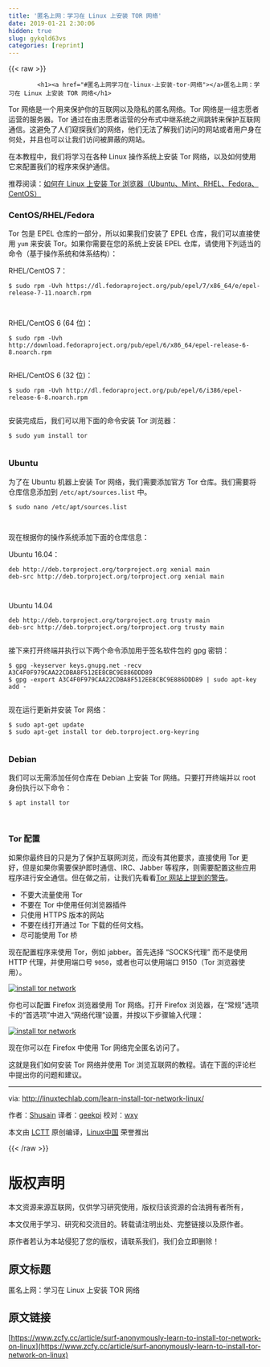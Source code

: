 ```yaml
---
title: '匿名上网：学习在 Linux 上安装 TOR 网络' 
date: 2019-01-21 2:30:06
hidden: true
slug: gykqld63vs
categories: [reprint]
---
```


{{< raw >}}

            <h1><a href="#匿名上网学习在-linux-上安装-tor-网络"></a>匿名上网：学习在 Linux 上安装 TOR 网络</h1>
<p>Tor 网络是一个用来保护你的互联网以及隐私的匿名网络。Tor 网络是一组志愿者运营的服务器。Tor 通过在由志愿者运营的分布式中继系统之间跳转来保护互联网通信。这避免了人们窥探我们的网络，他们无法了解我们访问的网站或者用户身在何处，并且也可以让我们访问被屏蔽的网站。</p>
<p>在本教程中，我们将学习在各种 Linux 操作系统上安装 Tor 网络，以及如何使用它来配置我们的程序来保护通信。</p>
<p>推荐阅读：<a href="http://linuxtechlab.com/install-tor-browser-linux-ubuntu-centos/">如何在 Linux 上安装 Tor 浏览器（Ubuntu、Mint、RHEL、Fedora、CentOS）</a></p>
<h3><a href="#centosrhelfedora"></a>CentOS/RHEL/Fedora</h3>
<p>Tor 包是 EPEL 仓库的一部分，所以如果我们安装了 EPEL 仓库，我们可以直接使用 <code>yum</code> 来安装 Tor。如果你需要在您的系统上安装 EPEL 仓库，请使用下列适当的命令（基于操作系统和体系结构）：</p>
<p>RHEL/CentOS 7：</p>
<pre><code class="hljs awk">$ sudo rpm -Uvh https:<span class="hljs-regexp">//</span>dl.fedoraproject.org<span class="hljs-regexp">/pub/</span>epel<span class="hljs-regexp">/7/</span>x86_64<span class="hljs-regexp">/e/</span>epel-release-<span class="hljs-number">7</span>-<span class="hljs-number">11</span>.noarch.rpm

</code></pre><p>RHEL/CentOS 6 (64 位)：</p>
<pre><code class="hljs elixir"><span class="hljs-variable">$ </span>sudo rpm -Uvh <span class="hljs-symbol">http:</span>/<span class="hljs-regexp">/download.fedoraproject.org/pub</span><span class="hljs-regexp">/epel/</span><span class="hljs-number">6</span>/x86_64/epel-release-<span class="hljs-number">6</span>-<span class="hljs-number">8</span>.noarch.rpm

</code></pre><p>RHEL/CentOS 6 (32 位)：</p>
<pre><code class="hljs elixir"><span class="hljs-variable">$ </span>sudo rpm -Uvh <span class="hljs-symbol">http:</span>/<span class="hljs-regexp">/dl.fedoraproject.org/pub</span><span class="hljs-regexp">/epel/</span><span class="hljs-number">6</span>/i386/epel-release-<span class="hljs-number">6</span>-<span class="hljs-number">8</span>.noarch.rpm

</code></pre><p>安装完成后，我们可以用下面的命令安装 Tor 浏览器：</p>
<pre><code class="hljs shell"><span class="hljs-meta">$</span><span class="bash"> sudo yum install tor</span>

</code></pre><h3><a href="#ubuntu"></a>Ubuntu</h3>
<p>为了在 Ubuntu 机器上安装 Tor 网络，我们需要添加官方 Tor 仓库。我们需要将仓库信息添加到 <code>/etc/apt/sources.list</code> 中。</p>
<pre><code class="hljs shell"><span class="hljs-meta">$</span><span class="bash"> sudo nano /etc/apt/sources.list</span>

</code></pre><p>现在根据你的操作系统添加下面的仓库信息：</p>
<p>Ubuntu 16.04：</p>
<pre><code class="hljs avrasm">deb http://deb.torproject<span class="hljs-meta">.org</span>/torproject<span class="hljs-meta">.org</span> xenial main
deb-src http://deb.torproject<span class="hljs-meta">.org</span>/torproject<span class="hljs-meta">.org</span> xenial main

</code></pre><p>Ubuntu 14.04</p>
<pre><code class="hljs avrasm">deb http://deb.torproject<span class="hljs-meta">.org</span>/torproject<span class="hljs-meta">.org</span> trusty main
deb-src http://deb.torproject<span class="hljs-meta">.org</span>/torproject<span class="hljs-meta">.org</span> trusty main

</code></pre><p>接下来打开终端并执行以下两个命令添加用于签名软件包的 gpg 密钥：</p>
<pre><code class="hljs shell"><span class="hljs-meta">$</span><span class="bash"> gpg -keyserver keys.gnupg.net -recv A3C4F0F979CAA22CDBA8F512EE8CBC9E886DDD89</span>
<span class="hljs-meta">$</span><span class="bash"> gpg -<span class="hljs-built_in">export</span> A3C4F0F979CAA22CDBA8F512EE8CBC9E886DDD89 | sudo apt-key add -</span>

</code></pre><p>现在运行更新并安装 Tor 网络：</p>
<pre><code class="hljs routeros">$ sudo apt-<span class="hljs-builtin-name">get</span> update
$ sudo apt-<span class="hljs-builtin-name">get</span> install tor deb.torproject.org-keyring

</code></pre><h3><a href="#debian"></a>Debian</h3>
<p>我们可以无需添加任何仓库在 Debian 上安装 Tor 网络。只要打开终端并以 root 身份执行以下命令：</p>
<pre><code class="hljs shell"><span class="hljs-meta">$</span><span class="bash"> apt install tor</span>

</code></pre><h3><a href="#tor-配置"></a>Tor 配置</h3>
<p>如果你最终目的只是为了保护互联网浏览，而没有其他要求，直接使用 Tor 更好，但是如果你需要保护即时通信、IRC、Jabber 等程序，则需要配置这些应用程序进行安全通信。但在做之前，让我们先看看<a href="https://www.torproject.org/download/download.html.en#warning">Tor 网站上提到的警告</a>。</p>
<ul>
<li>不要大流量使用 Tor</li>
<li>不要在 Tor 中使用任何浏览器插件</li>
<li>只使用 HTTPS 版本的网站</li>
<li>不要在线打开通过 Tor 下载的任何文档。</li>
<li>尽可能使用 Tor 桥</li>
</ul>
<p>现在配置程序来使用 Tor，例如 jabber。首先选择 “SOCKS代理” 而不是使用 HTTP 代理，并使用端口号 <code>9050</code>，或者也可以使用端口 9150（Tor 浏览器使用）。</p>
<p><a href="https://camo.githubusercontent.com/d98713a865557a8a79fb375b8dd2b936b05890e6/68747470733a2f2f69302e77702e636f6d2f6c696e7578746563686c61622e636f6d2f77702d636f6e74656e742f75706c6f6164732f323031372f31322f746f722d312d636f6d70726573736f722e706e673f726573697a653d333333253243323430"><img src="https://p0.ssl.qhimg.com/t01342b21792a5a71cf.png" alt="install tor network"></a></p>
<p>你也可以配置 Firefox 浏览器使用 Tor 网络。打开 Firefox 浏览器，在“常规”选项卡的“首选项”中进入“网络代理”设置，并按以下步骤输入代理：</p>
<p><a href="https://camo.githubusercontent.com/26a6e4be3d02e7f2db1a4c2b74e91118db74452f/68747470733a2f2f69312e77702e636f6d2f6c696e7578746563686c61622e636f6d2f77702d636f6e74656e742f75706c6f6164732f323031372f31322f746f722d322d636f6d70726573736f722e706e673f726573697a653d373330253243363430"><img src="https://p0.ssl.qhimg.com/t01d5db02ff3eb7c9b9.png" alt="install tor network"></a></p>
<p>现在你可以在 Firefox 中使用 Tor 网络完全匿名访问了。</p>
<p>这就是我们如何安装 Tor 网络并使用 Tor 浏览互联网的教程。请在下面的评论栏中提出你的问题和建议。</p>
<hr>
<p>via: <a href="http://linuxtechlab.com/learn-install-tor-network-linux/">http://linuxtechlab.com/learn-install-tor-network-linux/</a></p>
<p>作者：<a href="http://linuxtechlab.com/author/shsuain/">Shusain</a> 译者：<a href="https://github.com/geekpi">geekpi</a> 校对：<a href="https://github.com/wxy">wxy</a></p>
<p>本文由 <a href="https://github.com/LCTT/TranslateProject">LCTT</a> 原创编译，<a href="https://linux.cn/">Linux中国</a> 荣誉推出</p>

          
{{< /raw >}}

# 版权声明
本文资源来源互联网，仅供学习研究使用，版权归该资源的合法拥有者所有，

本文仅用于学习、研究和交流目的。转载请注明出处、完整链接以及原作者。

原作者若认为本站侵犯了您的版权，请联系我们，我们会立即删除！

## 原文标题
匿名上网：学习在 Linux 上安装 TOR 网络

## 原文链接
[https://www.zcfy.cc/article/surf-anonymously-learn-to-install-tor-network-on-linux](https://www.zcfy.cc/article/surf-anonymously-learn-to-install-tor-network-on-linux)

